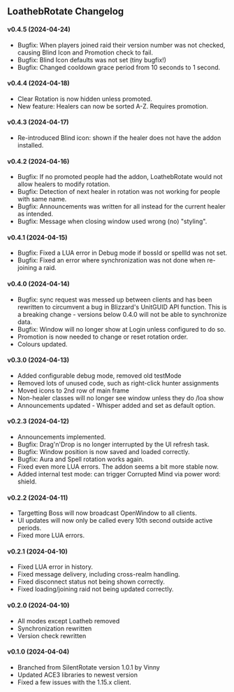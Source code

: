 ## LoathebRotate Changelog

#### v0.4.5 (2024-04-24)
- Bugfix: When players joined raid their version number was not checked, causing Blind Icon and Promotion check to fail.
- Bugfix: Blind Icon defaults was not set (tiny bugfix!)
- Bugfix: Changed cooldown grace period from 10 seconds to 1 second.

#### v0.4.4 (2024-04-18)
- Clear Rotation is now hidden unless promoted.
- New feature: Healers can now be sorted A-Z. Requires promotion.

#### v0.4.3 (2024-04-17)
- Re-introduced Blind icon: shown if the healer does not have the addon installed.

#### v0.4.2 (2024-04-16)
- Bugfix: If no promoted people had the addon, LoathebRotate would not allow healers to modify rotation.
- Bugfix: Detection of next healer in rotation was not working for people with same name.
- Bugfix: Announcements was written for all instead for the current healer as intended.
- Bugfix: Message when closing window used wrong (no) "styling".

#### v0.4.1 (2024-04-15)
- Bugfix: Fixed a LUA error in Debug mode if bossId or spellId was not set.
- Bugfix: Fixed an error where synchronization was not done when re-joining a raid.

#### v0.4.0 (2024-04-14)
- Bugfix: sync request was messed up between clients and has been rewritten to
  circumvent a bug in Blizzard's UnitGUID API function.
  This is a breaking change - versions below 0.4.0 will not be able to synchronize data.
- Bugfix: Window will no longer show at Login unless configured to do so.
- Promotion is now needed to change or reset rotation order.
- Colours updated.

#### v0.3.0 (2024-04-13)
- Added configurable debug mode, removed old testMode
- Removed lots of unused code, such as right-click hunter assignments
- Moved icons to 2nd row of main frame
- Non-healer classes will no longer see window unless they do /loa show
- Announcements updated - Whisper added and set as default option.

#### v0.2.3 (2024-04-12)
- Announcements implemented.
- Bugfix: Drag'n'Drop is no longer interrupted by the UI refresh task.
- Bugfix: Window position is now saved and loaded correctly.
- Bugfix: Aura and Spell rotation works again.
- Fixed even more LUA errors. The addon seems a bit more stable now.
- Added internal test mode: can trigger Corrupted Mind via power word: shield.

#### v0.2.2 (2024-04-11)
- Targetting Boss will now broadcast OpenWindow to all clients.
- UI updates will now only be called every 10th second outside active periods.
- Fixed more LUA errors.

#### v0.2.1 (2024-04-10)
- Fixed LUA error in history.
- Fixed message delivery, including cross-realm handling.
- Fixed disconnect status not being shown correctly.
- Fixed loading/joining raid not being updated correctly.

#### v0.2.0 (2024-04-10)
- All modes except Loatheb removed
- Synchronization rewritten
- Version check rewritten

#### v0.1.0 (2024-04-04)
- Branched from SilentRotate version 1.0.1 by Vinny
- Updated ACE3 libraries to newest version
- Fixed a few issues with the 1.15.x client.
